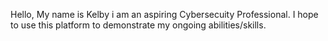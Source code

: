 Hello,
My name is Kelby i am an aspiring Cybersecuity Professional. 
I hope to use this platform to demonstrate my ongoing abilities/skills.
